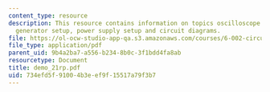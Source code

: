 ```yaml
---
content_type: resource
description: This resource contains information on topics oscilloscope setup, waveform
  generator setup, power supply setup and circuit diagrams.
file: https://ol-ocw-studio-app-qa.s3.amazonaws.com/courses/6-002-circuits-and-electronics-spring-2007/734efd5f91004b3eef9f15517a79f3b7_demo_21rp.pdf
file_type: application/pdf
parent_uid: 9b4a2ba7-a556-b234-8b0c-3f1bdd4fa8ab
resourcetype: Document
title: demo_21rp.pdf
uid: 734efd5f-9100-4b3e-ef9f-15517a79f3b7
---
```

